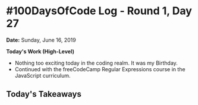 # #100DaysOfCode Log - Round 1, Day 27

**Date:** Sunday, June 16, 2019


**Today's Work (High-Level)**
- Nothing too exciting today in the coding realm. It was my Birthday.
- Continued with the freeCodeCamp Regular Expressions course in the JavaScript curriculum.

**Today's Takeaways**
- 
